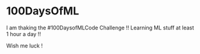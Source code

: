 # 100DaysOfML
I am thaking the #100DaysofMLCode Challenge !!
Learning ML stuff at least 1 hour a day !!

Wish me luck !
